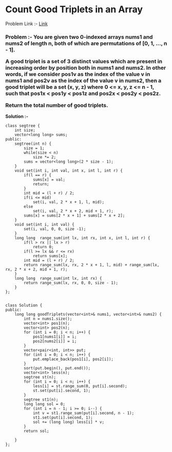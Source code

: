 # Count Good Triplets in an Array

Problem Link :- [Link](https://leetcode.com/problems/count-good-triplets-in-an-array/)

<h3>
Problem :- You are given two 0-indexed arrays nums1 and nums2 of length n, both of which are permutations of [0, 1, ..., n - 1].

A good triplet is a set of 3 distinct values which are present in increasing order by position both in nums1 and nums2. In other words, if we consider pos1v as the index of the value v in nums1 and pos2v as the index of the value v in nums2, then a good triplet will be a set (x, y, z) where 0 <= x, y, z <= n - 1, such that pos1x < pos1y < pos1z and pos2x < pos2y < pos2z.

Return the total number of good triplets.
</h3>


**Solution :-**
```
class segtree {
	int size;
	vector<long long> sums;
public:
	segtree(int n) {
		size = 1;
		while(size < n)
			size *= 2;
		sums = vector<long long>(2 * size - 1);
	}
	void set(int i, int val, int x, int l, int r) {
		if(l == r) {
			sums[x] = val;
			return;
		}
		int mid = (l + r) / 2;
		if(i <= mid)
			set(i, val, 2 * x + 1, l, mid);
		else
			set(i, val, 2 * x + 2, mid + 1, r);
		sums[x] = sums[2 * x + 1] + sums[2 * x + 2];
	}
	void set(int i, int val) {
		set(i, val, 0, 0, size -1);
	}
	long long  range_sum(int lx, int rx, int x, int l, int r) {
		if(l > rx || lx > r)
			return 0;
		if(l >= lx && r <= rx)
			return sums[x];
		int mid = (l + r) / 2;
		return range_sum(lx, rx, 2 * x + 1, l, mid) + range_sum(lx, rx, 2 * x + 2, mid + 1, r);
	}
	long long  range_sum(int lx, int rx) {
		return range_sum(lx, rx, 0, 0, size - 1);
	}
};


class Solution {
public:
    long long goodTriplets(vector<int>& nums1, vector<int>& nums2) {
        int n = nums1.size();
        vector<int> pos1(n);
        vector<int> pos2(n);
        for (int i = 0; i < n; i++) {
            pos1[nums1[i]] = i;
            pos2[nums2[i]] = i;
        }
        vector<pair<int, int>> put;
        for (int i = 0; i < n; i++) {
            put.emplace_back(pos1[i], pos2[i]);
        }
        sort(put.begin(), put.end());
        vector<int> less(n);
        segtree st(n);
        for (int i = 0; i < n; i++) {
            less[i] = st.range_sum(0, put[i].second);
            st.set(put[i].second, 1);
        }
        segtree st1(n);
        long long sol = 0;
        for (int i = n - 1; i >= 0; i--) {
            int v = st1.range_sum(put[i].second, n - 1);
            st1.set(put[i].second, 1);
            sol += (long long) less[i] * v;
        }
        return sol;
        
    }
};
```

